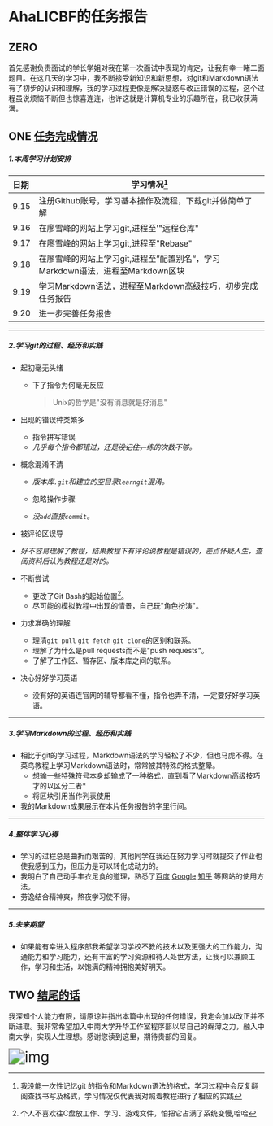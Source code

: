 # AhaLICBF的任务报告

## ZERO

​	首先感谢负责面试的学长学姐对我在第一次面试中表现的肯定，让我有幸一睹二面题目。在这几天的学习中，我不断接受新知识和新思想，对git和Markdown语法有了初步的认识和理解，我的学习过程更像是解决疑惑与改正错误的过程，这个过程虽说烦恼不断但也惊喜连连，也许这就是计算机专业的乐趣所在，我已收获满满。

## ONE <u>任务完成情况</u>

##### 1.本周学习计划安排

| 日期 | 学习情况[^其实吧]                                            |
| :--- | ------------------------------------------------------------ |
| 9.15 | 注册Github账号，学习基本操作及流程，下载git并做简单了解      |
| 9.16 | 在廖雪峰的网站上学习git,进程至'"远程仓库"                    |
| 9.17 | 在廖雪峰的网站上学习git,进程至"Rebase"                       |
| 9.18 | 在廖雪峰的网站上学习git,进程至”配置别名“，学习Markdown语法，进程至Markdown区块 |
| 9.19 | 学习Markdown语法，进程至Markdown高级技巧，初步完成任务报告   |
| 9.20 | 进一步完善任务报告                                           |

***

##### 2.学习git的过程、经历和实践

- 起初毫无头绪
  
  - 下了指令为何毫无反应
  
    > Unix的哲学是"没有消息就是好消息"
  
- 出现的错误种类繁多

  - 指令拼写错误
  - *几乎每个指令都错过，还是~~没记住，~~练的次数不够。*
  
- 概念混淆不清
    - *版本库`.git`和建立的空目录`learngit`混淆。*

  - 忽略操作步骤
  - *没`add`直接`commit`。*
  
- 被评论区误导
  
- *好不容易理解了教程，结果教程下有评论说教程是错误的，差点怀疑人生，查阅资料后认为教程还是对的。*
  
- 不断尝试
  - 更改了Git Bash的起始位置[^p.s.]。
  - 尽可能的模拟教程中出现的情景，自己玩"角色扮演"。
  
- 力求准确的理解
  - 理清`git pull` `git fetch` `git clone`的区别和联系。
  - 理解了为什么是pull requests而不是"push requests"。
  - 了解了工作区、暂存区、版本库之间的联系。
  
- 决心好好学习英语
  
  - 没有好的英语连官网的辅导都看不懂，指令也弄不清，一定要好好学习英语。

***

##### 3.学习Markdown的过程、经历和实践

- 相比于git的学习过程，Markdown语法的学习轻松了不少，但也马虎不得。在菜鸟教程上学习Markdown语法时，常常被其特殊的格式整晕。
  - 想输一些特殊符号本身却输成了一种格式，直到看了Markdown高级技巧才的以区分二者\*
  - 将区块引用当作列表使用
- 我的Markdown成果展示在本片任务报告的字里行间。

***

##### 4.整体学习心得

- 学习的过程总是曲折而艰苦的，其他同学在我还在努力学习时就提交了作业也使我感到压力，但压力是可以转化成动力的。
- 我明白了自己动手丰衣足食的道理，熟悉了[百度](https://www.baidu.com/) [Google](http://www.google.com/) [知乎](https://www.zhihu.com/ ) 等网站的使用方法。
- 劳逸结合精神爽，熬夜学习使不得。

***

##### 5.未来期望

-  如果能有幸进入程序部我希望学习学校不教的技术以及更强大的工作能力，沟通能力和学习能力，还有丰富的学习资源和待人处世方法，让我可以兼顾工作，学习和生活，以饱满的精神拥抱美好明天。

## TWO <u>结尾的话</u>

​	我深知个人能力有限，请原谅并指出本篇中出现的任何错误，我定会加以改正并不断进取。我非常希望加入中南大学升华工作室程序部以尽自己的绵薄之力，融入中南大学，实现人生理想。感谢您读到这里，期待贵部的回复。

<img src="https://gtb.baidu.com/HttpService/get?p=dHlwZT1pbWFnZS9qcGVnJm49dmlzJnQ9cHJvZHVjdF9zaW1pJmM9aWc6aWcmcj0zMzYwNDkyOTk0LDE3MTI1Mjc3MTU=" alt="img" style="zoom: 200%;" />

[^其实吧]:我没能一次性记忆git 的指令和Markdown语法的格式，学习过程中会反复翻阅查找书写及格式，学习情况仅代表我对照着教程进行了相应的实践
[^p.s.]:个人不喜欢往C盘放工作、学习、游戏文件，怕把它占满了系统变慢,哈哈



